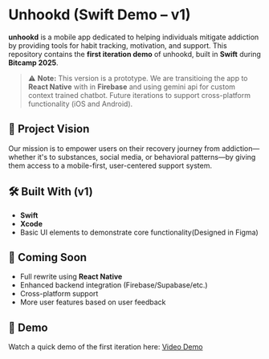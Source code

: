 # Unhookd (Swift Demo – v1)

**unhookd** is a mobile app dedicated to helping individuals mitigate addiction by providing tools for habit tracking, motivation, and support. This repository contains the **first iteration demo** of unhookd, built in **Swift** during **Bitcamp 2025**.

> ⚠️ **Note:** This version is a prototype. We are transitioing the app to **React Native** with in **Firebase** and using gemini api for custom context trained chatbot. Future iterations to support cross-platform functionality (iOS and Android).

## 🎯 Project Vision

Our mission is to empower users on their recovery journey from addiction—whether it's to substances, social media, or behavioral patterns—by giving them access to a mobile-first, user-centered support system.

## 🛠️ Built With (v1)

- **Swift**
- **Xcode**
- Basic UI elements to demonstrate core functionality(Designed in Figma)

## 🌱 Coming Soon

- Full rewrite using **React Native**
- Enhanced backend integration (Firebase/Supabase/etc.)
- Cross-platform support
- More user features based on user feedback

## 🎥 Demo

Watch a quick demo of the first iteration here: [Video Demo](https://youtu.be/e8hOp8PS4UM)
